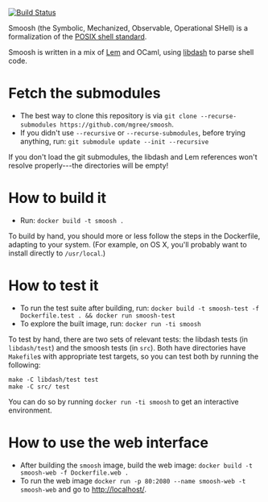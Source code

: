 [![Build Status](https://travis-ci.com/mgree/smoosh.svg?branch=master)](https://travis-ci.com/mgree/smoosh)

Smoosh (the Symbolic, Mechanized, Observable, Operational SHell) is a formalization of the [POSIX shell standard](http://pubs.opengroup.org/onlinepubs/9699919799/utilities/contents.html).

Smoosh is written in a mix of [Lem](https://www.cl.cam.ac.uk/~pes20/lem/) and OCaml, using [libdash](https://github.com/mgree/libdash) to parse shell code.

# Fetch the submodules

- The best way to clone this repository is via `git clone --recurse-submodules https://github.com/mgree/smoosh`. 
- If you didn't use `--recursive` or `--recurse-submodules`, before trying anything, run: `git submodule update --init --recursive`

If you don't load the git submodules, the libdash and Lem references won't resolve properly---the directories will be empty!

# How to build it

- Run: `docker build -t smoosh .`

To build by hand, you should more or less follow the steps in the Dockerfile, adapting to your system. (For example, on OS X, you'll probably want to install directly to `/usr/local`.)

# How to test it

- To run the test suite after building, run: `docker build -t smoosh-test -f Dockerfile.test . && docker run smoosh-test`
- To explore the built image, run: `docker run -ti smoosh`

To test by hand, there are two sets of relevant tests: the libdash tests (in `libdash/test`) and the smoosh tests (in `src`). Both have directories have `Makefile`s with appropriate test targets, so you can test both by running the following:

```
make -C libdash/test test
make -C src/ test
```

You can do so by running `docker run -ti smoosh` to get an interactive environment.

# How to use the web interface

- After building the `smoosh` image, build the web image: `docker build -t smoosh-web -f Dockerfile.web .`
- To run the web image `docker run -p 80:2080 --name smoosh-web -t smoosh-web` and go to [http://localhost/](http://localhost/).

